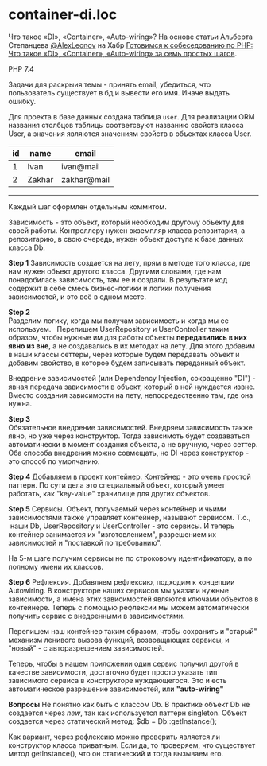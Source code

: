 # container-di.loc
Что такое «DI», «Container», «Auto-wiring»? На основе статьи Альберта Степанцева [@AlexLeonov](https://habr.com/ru/users/AlexLeonov/) 
на Хабр [Готовимся к собеседованию по PHP: Что такое «DI», «Container», «Auto-wiring» за семь простых шагов](https://habr.com/ru/post/655399/).

PHP 7.4

Задачи для раскрыия темы - принять  email, убедиться, что пользователь существует в бд и вывести его имя. Иначе выдать ошибку. 

Для проекта в базе данных создана таблица `user`.
Для реализации ORM названия столбцов таблицы соответсвуют названию свойств класса User, а значения являются значениям свойств в объектах класса User. 

id | name | email
---------- | --------- | -------
1 | Ivan | ivan@mail | 555
2 | Zakhar | zakhar@mail | 555

---
Каждый шаг оформлен отдельным коммитом. 

Зависимость - это объект, который необходим другому объекту для своей работы. 
Контроллеру нужен экземпляр класса репозитария, а репозитарию, в свою очередь, нужен объект доступа к базе данных класса Db.

**Step 1** 
Зависимость создается на лету, прям в методе того класса, где нам нужен объект другого класса. 
Другими словами, где нам понадобилась зависимость, там ее и создали. В результате код содержит в 
себе смесь бизнес-логики и логики получения зависимостей, и это всё в одном месте.

**Step 2**  
Разделим логику, когда мы получам зависимость и когда мы ее используем.  
Перепишем UserRepository и UserController таким образом, чтобы нужные им для работы объекты **передавились в них явно из вне**, 
а не создавались в их методах на лету. Для этого добавим в наши классы сеттеры, через которые будем передавать объект и 
добавим свойство, в которое будем записывать переданный объект.

Внедрение зависимостей (или Dependency Injection, сокращенно "DI") - явная передача зависимости в объект, который в 
ней нуждается извне. Вместо создания зависимости на лету, непосредественно там, где она нужна.


**Step 3**   
Обязательное внедрение зависимостей. Внедряем зависимость также явно, но уже через конструктор. 
Тогда зависимоть будет создаваться автоматически в момент создания объекта, а не вручную, через сеттер. 
Оба способа внедрения можно совмещать, но DI через конструктор - это способ по умолчанию.

**Step 4** 
Добавляем в проект контейнер. Контейнер - это очень простой паттерн. По сути дела это специальный объект, 
который умеет работать, как "key-value" хранилище для других объектов.

**Step 5** 
Сервисы. Объект, получаемый через контейнер и чьими зависимостями также управляет контейнер,  называют сервисом. 
Т.о.,  наши Db, UserRepository и UserController - это сервисы. И теперь контейнер занимается их "изготовлением", 
разрешением их зависимостей и "поставкой по требованию".

На 5-м шаге получим сервисы не по строковому идентификатору, а по полному имени их классов. 

**Step 6** 
Рефлексия. Добавляем рефлексию, подходим к концепции Autowiring. В конструкторе наших сервисов мы указали нужные 
зависимости, а имена этих зависимостей являются ключами объектов в контейнере. Теперь с помощью рефлексии мы можем 
автоматически получить сервис с внедренными в зависимостями. 

Перепишем наш контейнер таким образом, чтобы сохранить и "старый" механизм ленивого вызова функций, 
возвращающих сервисы, и "новый" - с авторазрешением зависимостей.

Теперь, чтобы в нашем приложении один сервис получил другой в качестве зависимости, достаточно будет просто 
указать тип зависимого сервиса в конструкторе нуждающегося. Это и есть автоматическое разрешение зависимостей, или **"auto-wiring"**

**Вопросы** 
Не понятно как быть с классом Db. В практике объект Db не создается через *new*, так как используется паттерн singleton. 
Объект создается через статический метод: $db = Db::getInstance();  

Как вариант, через рефлексию можно проверить является ли конструктор класса приватным. 
Если да, то проверяем, что существует метод getInstance(), что он статический и тогда вызываем его. 
